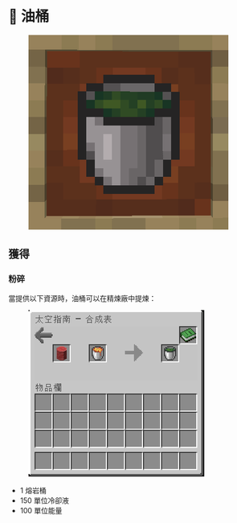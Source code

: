 # 💎 油桶

<figure><img src="../.gitbook/assets/image (11).png" alt=""><figcaption></figcaption></figure>

## 獲得

### 粉碎

當提供以下資源時，油桶可以在精煉廠中提煉：

<figure><img src="../.gitbook/assets/image (13).png" alt=""><figcaption></figcaption></figure>

* 1 熔岩桶
* 150 單位冷卻液
* 100 單位能量
